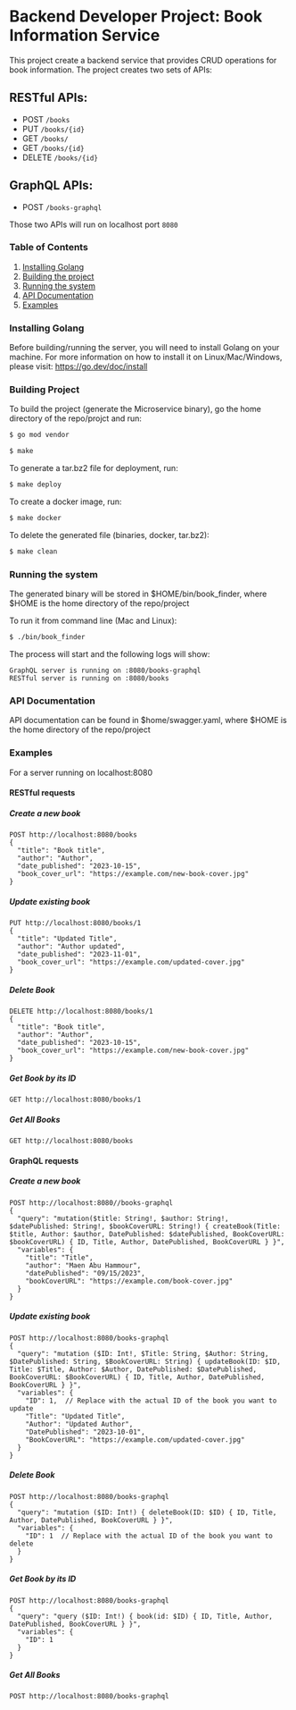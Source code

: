 # Backend Developer Project: Book Information Service

This project create a backend service that provides CRUD operations for book information. The project creates two sets of APIs:

RESTful APIs:
----
-  POST      ```/books```
-  PUT       ```/books/{id}```
-  GET       ```/books/```
-  GET       ```/books/{id}```
-  DELETE    ```/books/{id}```


GraphQL APIs:
----
- POST    ```/books-graphql```

Those two APIs will run on localhost port ```8080```


### Table of Contents

1. [Installing Golang](#installing-golang)
2. [Building the project](#building-project)
3. [Running the system](#running-the-system)
4. [API Documentation](#api-documentation)
5. [Examples](#examples)

### Installing Golang
Before building/running the server, you will need to install Golang on your machine. For more information on how to install it on Linux/Mac/Windows, please visit: https://go.dev/doc/install


### Building Project
To build the project (generate the Microservice binary), go the home directory of the repo/projct and run:

```bash
$ go mod vendor
```

```bash
$ make
```
To generate a tar.bz2 file for deployment, run:
```bash
$ make deploy
```
To create a docker image, run:
```bash
$ make docker
```
To delete the generated file (binaries, docker, tar.bz2):
```bash
$ make clean
```


### Running the system

The generated binary will be stored in $HOME/bin/book_finder, where $HOME is the home directory of the repo/project

To run it from command line (Mac and Linux):
```bash
$ ./bin/book_finder
```
The process will start and the following logs will show:

```
GraphQL server is running on :8080/books-graphql
RESTful server is running on :8080/books
```



### API Documentation

API documentation can be found in $home/swagger.yaml, where $HOME is the home directory of the repo/project



### Examples

For a server running on localhost:8080

#### RESTful requests

##### Create a new book
```
POST http://localhost:8080/books
{
  "title": "Book title",
  "author": "Author",
  "date_published": "2023-10-15",
  "book_cover_url": "https://example.com/new-book-cover.jpg"
}
```

##### Update existing book
```
PUT http://localhost:8080/books/1
{
  "title": "Updated Title",
  "author": "Author updated",
  "date_published": "2023-11-01",
  "book_cover_url": "https://example.com/updated-cover.jpg"
}
```
##### Delete Book
```
DELETE http://localhost:8080/books/1
{
  "title": "Book title",
  "author": "Author",
  "date_published": "2023-10-15",
  "book_cover_url": "https://example.com/new-book-cover.jpg"
}
```
##### Get Book by its ID
```
GET http://localhost:8080/books/1
```
##### Get All Books
```
GET http://localhost:8080/books
```


#### GraphQL requests

##### Create a new book
```
POST http://localhost:8080//books-graphql
{
  "query": "mutation($title: String!, $author: String!, $datePublished: String!, $bookCoverURL: String!) { createBook(Title: $title, Author: $author, DatePublished: $datePublished, BookCoverURL: $bookCoverURL) { ID, Title, Author, DatePublished, BookCoverURL } }",
  "variables": {
    "title": "Title",
    "author": "Maen Abu Hammour",
    "datePublished": "09/15/2023",
    "bookCoverURL": "https://example.com/book-cover.jpg"
  }
}
```

##### Update existing book
```
POST http://localhost:8080/books-graphql
{
  "query": "mutation ($ID: Int!, $Title: String, $Author: String, $DatePublished: String, $BookCoverURL: String) { updateBook(ID: $ID, Title: $Title, Author: $Author, DatePublished: $DatePublished, BookCoverURL: $BookCoverURL) { ID, Title, Author, DatePublished, BookCoverURL } }",
  "variables": {
    "ID": 1,  // Replace with the actual ID of the book you want to update
    "Title": "Updated Title",
    "Author": "Updated Author",
    "DatePublished": "2023-10-01",
    "BookCoverURL": "https://example.com/updated-cover.jpg"
  }
}
```
##### Delete Book
```
POST http://localhost:8080/books-graphql
{
  "query": "mutation ($ID: Int!) { deleteBook(ID: $ID) { ID, Title, Author, DatePublished, BookCoverURL } }",
  "variables": {
    "ID": 1  // Replace with the actual ID of the book you want to delete
  }
}
```
##### Get Book by its ID
```
POST http://localhost:8080/books-graphql
{
  "query": "query ($ID: Int!) { book(id: $ID) { ID, Title, Author, DatePublished, BookCoverURL } }",
  "variables": {
    "ID": 1
  }
}
```
##### Get All Books
```
POST http://localhost:8080/books-graphql
```
